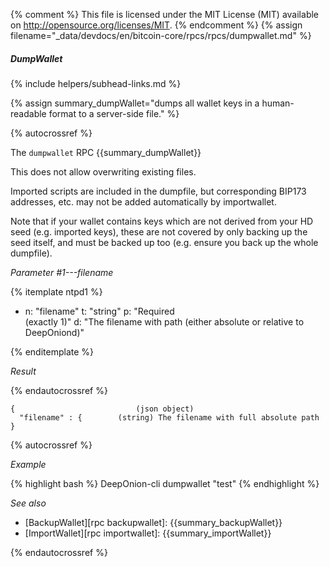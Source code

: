 {% comment %}
This file is licensed under the MIT License (MIT) available on
http://opensource.org/licenses/MIT.
{% endcomment %}
{% assign filename="_data/devdocs/en/bitcoin-core/rpcs/rpcs/dumpwallet.md" %}

##### DumpWallet
{% include helpers/subhead-links.md %}

{% assign summary_dumpWallet="dumps all wallet keys in a human-readable format to a server-side file." %}

{% autocrossref %}

The `dumpwallet` RPC {{summary_dumpWallet}}

This does not allow overwriting existing files.

Imported scripts are included in the dumpfile, but corresponding BIP173 addresses, etc. may not be added automatically by importwallet.

Note that if your wallet contains keys which are not derived from your HD seed (e.g. imported keys), these are not covered by
only backing up the seed itself, and must be backed up too (e.g. ensure you back up the whole dumpfile).

*Parameter #1---filename*

{% itemplate ntpd1 %}
- n: "filename"
  t: "string"
  p: "Required<br>(exactly 1)"
  d: "The filename with path (either absolute or relative to DeepOniond)"

{% enditemplate %}

*Result*

{% endautocrossref %}

    {                           (json object)
      "filename" : {        (string) The filename with full absolute path
    }

{% autocrossref %}

*Example*

{% highlight bash %}
DeepOnion-cli dumpwallet "test"
{% endhighlight %}

*See also*

* [BackupWallet][rpc backupwallet]: {{summary_backupWallet}}
* [ImportWallet][rpc importwallet]: {{summary_importWallet}}

{% endautocrossref %}
